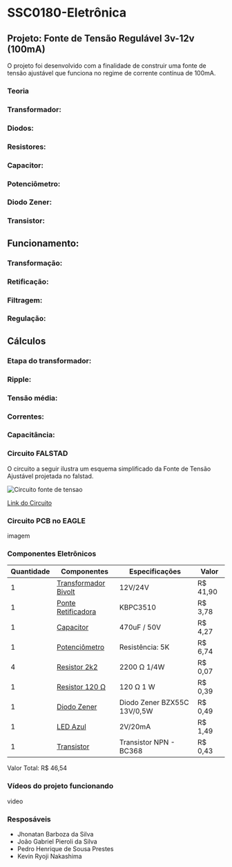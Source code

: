 # SSC0180-Eletrônica
## Projeto: Fonte de Tensão Regulável 3v-12v (100mA)
O projeto foi desenvolvido com a finalidade de construir uma fonte de tensão ajustável que funciona no regime de corrente contínua de 100mA.

### Teoria
### Transformador: 

### Diodos:

### Resistores:

### Capacitor:

### Potenciômetro:

### Diodo Zener:

### Transistor:




## Funcionamento:
### Transformação:

### Retificação:

### Filtragem: 

### Regulação:



## Cálculos
### Etapa do transformador:


### Ripple:


### Tensão média:


### Correntes:


### Capacitância:



### Circuito FALSTAD

O circuito a seguir ilustra um esquema simplificado da Fonte de Tensão Ajustável projetada no falstad.

![Circuito fonte de tensao](https://github.com/JhonatanBarboza/Fonte_de_tensao/assets/170869780/a9bb88d5-aff1-49af-bc49-cd9261177960)

[Link do Circuito](https://tinyurl.com/24obwzt2)

### Circuito PCB no EAGLE

imagem


### Componentes Eletrônicos
| Quantidade     | Componentes | Especificações | Valor |
| ---      | ---       | ---      | ---     |
| 1 | [Transformador Bivolt](https://www.baudaeletronica.com.br/produto/transformador-12v-1a-110220vac.html)  | 12V/24V     |  R$ 41,90   |
| 1 |[Ponte Retificadora]([https://www.baudaeletronica.com.br/produto/ponte-retificadora-35a-kbpc3510.html](https://produto.mercadolivre.com.br/MLB-1290426853-kit-10-ponte-retificadora-2a-1000v-original-_JM?matt_tool=40343894&matt_word=&matt_source=google&matt_campaign_id=14303413655&matt_ad_group_id=133855953276&matt_match_type=&matt_network=g&matt_device=c&matt_creative=584156655519&matt_keyword=&matt_ad_position=&matt_ad_type=pla&matt_merchant_id=140255580&matt_product_id=MLB1290426853&matt_product_partition_id=2268053647590&matt_target_id=aud-1966857867496:pla-2268053647590&cq_src=google_ads&cq_cmp=14303413655&cq_net=g&cq_plt=gp&cq_med=pla&gad_source=1&gclid=CjwKCAjwjqWzBhAqEiwAQmtgT2gZv9omMjHcTNv3aZQpoEPpRoq5fT-oa2Ebv8NLUmy5Hbk7-TpPGBoCJm0QAvD_BwE)](https://produto.mercadolivre.com.br/MLB-1290426853-kit-10-ponte-retificadora-2a-1000v-original-_JM?matt_tool=40343894&matt_word=&matt_source=google&matt_campaign_id=14303413655&matt_ad_group_id=133855953276&matt_match_type=&matt_network=g&matt_device=c&matt_creative=584156655519&matt_keyword=&matt_ad_position=&matt_ad_type=pla&matt_merchant_id=140255580&matt_product_id=MLB1290426853&matt_product_partition_id=2268053647590&matt_target_id=aud-1966857867496:pla-2268053647590&cq_src=google_ads&cq_cmp=14303413655&cq_net=g&cq_plt=gp&cq_med=pla&gad_source=1&gclid=CjwKCAjwjqWzBhAqEiwAQmtgT3VxK3Ul3WpdhrQmzyMvL6f80cSNFxfPr20RBAXnPKyW0uhsbA7SzRoCEgkQAvD_BwE))| KBPC3510 | R$ 3,78 |
| 1     | [Capacitor](https://www.baudaeletronica.com.br/produto/capacitor-eletrolitico-470uf-50v-105c.html](https://www.baudaeletronica.com.br/produto/capacitor-eletrolitico-470uf-50v-105c.html))        | 470uF / 50V     | R$ 4,27  |
| 1     | [Potenciômetro]([https://www.baudaeletronica.com.br/potenciometro-linear-de-5k-5000.html](https://www.baudaeletronica.com.br/produto/potenciometro-linear-de-5k-5000.html))        | Resistência: 5K  | R$ 6,74    |
| 4     | [Resistor 2k2](https://www.casadoresistor.com.br/resistor-filme-carbono-carvao-cr25-1-4w-5-2k2-p272)     | 2200 Ω 1/4W    | R$ 0,07  |
| 1     | [Resistor 120 Ω]([https://produto.mercadolivre.com.br/MLB-3037235923-10x-resistor-1w-5-120r-120-ohms-novo-_JM#position=4&search_layout=grid&type=item&tracking_id=ad0f01ce-eae4-4e9f-9a2d-22425ca45e45](https://www.proesi.com.br/resistor-precisao-1-1-4w-120r))     | 120 Ω 1 W    | R$ 0,39   |
| 1     | [Diodo Zener]([https://www.baudaeletronica.com.br/diodo-zener-bzx55c-13v-0-5w.html](https://www.baudaeletronica.com.br/produto/diodo-zener-1n4742a-12v-1w.html?utm_source=Site&utm_medium=GoogleMerchant&utm_campaign=GoogleMerchant&gad_source=1&gclid=CjwKCAjwjqWzBhAqEiwAQmtgT2BXTFkHzxnsEDjnl7rpWio78jjBu1XC1LdzFzh3-gkvb1Qke0ml9hoC7QIQAvD_BwE))       | Diodo Zener BZX55C 13V/0,5W     |  R$ 0,49   |
| 1     | [LED Azul]([https://www.baudaeletronica.com.br/produto/led-de-alto-brilho-azul](https://www.baudaeletronica.com.br/produto/led-difuso-5mm-azul))       | 2V/20mA      | R$ 1,49    |
| 1     | [Transistor]([https://www.baudaeletronica.com.br/produto/transistor-npn-bc368.html](https://www.baudaeletronica.com.br/produto/transistor-npn-bc368.html))       |  Transistor NPN - BC368      | R$ 0,43   |

Valor Total: R$ 46,54

### Vídeos do projeto funcionando

video

### Resposáveis
- Jhonatan Barboza da Silva
- João Gabriel Pieroli da Silva
- Pedro Henrique de Sousa Prestes
- Kevin Ryoji Nakashima
